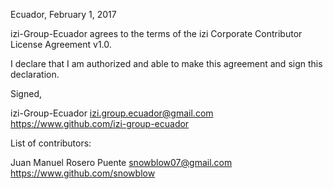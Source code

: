 Ecuador, February 1, 2017

izi-Group-Ecuador agrees to the terms of the izi Corporate Contributor License Agreement v1.0.

I declare that I am authorized and able to make this agreement and sign this declaration.

Signed,

izi-Group-Ecuador izi.group.ecuador@gmail.com https://www.github.com/izi-group-ecuador

List of contributors:

Juan Manuel Rosero Puente snowblow07@gmail.com https://www.github.com/snowblow

